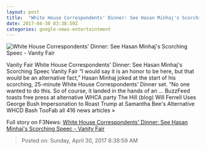```yaml
---
layout: post
title:  "White House Correspondents' Dinner: See Hasan Minhaj's Scorching Speec - Vanity Fair"
date: 2017-04-30 03:38:59Z
categories: google-news-entertaintment
---
```


![White House Correspondents' Dinner: See Hasan Minhaj's Scorching Speec - Vanity Fair](http://media.vanityfair.com/photos/590559062dc72d18550444fa/16:9/w_1200,h_630,c_limit/hasan-minhaj-whcd.jpg)

Vanity Fair White House Correspondents' Dinner: See Hasan Minhaj's Scorching Speec Vanity Fair “I would say it is an honor to be here, but that would be an alternative fact,” Hasan Minhaj joked at the start of his scorching, 25-minute White House Correspondents' Dinner set. “No one wanted to do this. So of course, it landed in the hands of an ... BuzzFeed toasts free press at alternative WHCA party The Hill (blog) Will Ferrell Uses George Bush Impersonation to Roast Trump at Samantha Bee's Alternative WHCD Bash TooFab all 416 news articles »


Full story on F3News: [White House Correspondents' Dinner: See Hasan Minhaj's Scorching Speec - Vanity Fair](http://www.f3nws.com/n/jp2Qt)

> Posted on: Sunday, April 30, 2017 8:38:59 AM
